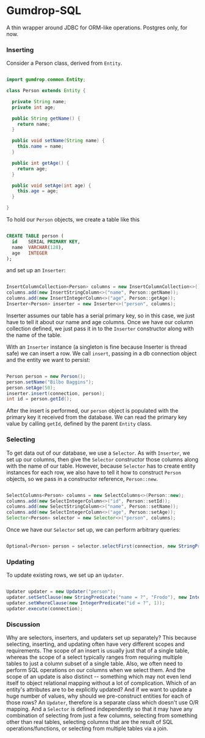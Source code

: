 # Gumdrop-SQL

A thin wrapper around JDBC for ORM-like operations. Postgres only, for now.

### Inserting

Consider a Person class, derived from `Entity`.

```java

import gumdrop.common.Entity;

class Person extends Entity {

  private String name;
  private int age;

  public String getName() {
    return name;
  }

  public void setName(String name) {
    this.name = name;
  }

  public int getAge() {
    return age;
  }

  public void setAge(int age) {
    this.age = age;
  }

}

```

To hold our `Person` objects, we create a table like this

```sql

CREATE TABLE person (
  id    SERIAL PRIMARY KEY,
  name  VARCHAR(128),
  age   INTEGER
);

```

and set up an `Inserter`:

```java

InsertColumnCollection<Person> columns = new InsertColumnCollection<>();
columns.add(new InsertStringColumn<>("name", Person::getName));
columns.add(new InsertIntegerColumn<>("age", Person::getAge));
Inserter<Person> inserter = new Inserter<>("person", columns);

```

Inserter assumes our table has a serial primary key, so in this case, we just have to tell it about our name and age
columns. Once we have our column collection defined, we just pass it in to the `Inserter` constructor along with the
name of the table.

With an `Inserter` instance (a singleton is fine because Inserter is thread safe) we can insert a row. We call `insert`,
passing in a db connection object and the entity we want to persist:

```java

Person person = new Person();
person.setName("Bilbo Baggins");
person.setAge(50);
inserter.insert(connection, person);
int id = person.getId();

```

After the insert is performed, our `person` object is populated with the primary key it received from the database. We can
read the primary key value by calling `getId`, defined by the parent `Entity` class.

### Selecting

To get data out of our database, we use a `Selector`. As with `Inserter`, we set up our columns, then give the
`Selector` constructor those columns along with the name of our table. However, because `Selector` has to create entity
instances for each row, we also have to tell it how to construct `Person` objects, so we pass in a constructor
reference, `Person::new`.

```java

SelectColumns<Person> columns = new SelectColumns<>(Person::new);
columns.add(new SelectIntegerColumn<>("id", Person::setId));
columns.add(new SelectStringColumn<>("name", Person::setName));
columns.add(new SelectIntegerColumn<>("age", Person::setAge));
Selector<Person> selector = new Selector<>("person", columns);

```

Once we have our `Selector` set up, we can perform arbitrary queries:

```java

Optional<Person> person = selector.selectFirst(connection, new StringPredicate("name = ?", "Bilbo Baggins"));

```

### Updating

To update existing rows, we set up an `Updater`.

```java

Updater updater = new Updater("person");
updater.setSetClause(new StringPredicate("name = ?", "Frodo"), new IntegerPredicate("age = ?", 25));
updater.setWhereClause(new IntegerPredicate("id = ?", 1));
updater.execute(connection);

```

### Discussion

Why are selectors, inserters, and updaters set up separately? This because selecting, inserting, and updating often have
very different scopes and requirements. The scope of an insert is usually just that of a single table, whereas the scope
of a select typically ranges from requiring multiple tables to just a column subset of a single table. Also, we often
need to perform SQL operations on our columns when we select them. And the scope of an update is also distinct --
something which may not even lend itself to object relational mapping without a lot of complication. Which of an entity's
attributes are to be explicitly updated? And if we want to update a huge number of values, why should we pre-construct
entities for each of those rows? An `Updater`, therefore is a separate class which doesn't use O/R mapping. And
a `Selector` is defined independently so that it may have any combination of selecting from just a few columns,
selecting from something other than real tables, selecting columns that are the result of SQL operations/functions, or
selecting from multiple tables via a join.

